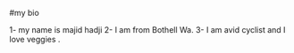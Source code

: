 #my bio

1- my name is majid hadji 
2- I am from Bothell Wa.
3- I am avid cyclist and I love veggies .
